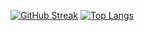 [![GitHub Streak](https://github-readme-streak-stats.herokuapp.com?user=FahmiFahlevi&theme=dark&hide_border=true)](https://git.io/streak-stats)
[![Top Langs](https://github-readme-stats.vercel.app/api/top-langs/?username=your-github-username&layout=compact&theme=vision-friendly-dark)](https://github.com/anuraghazra/github-readme-stats)
